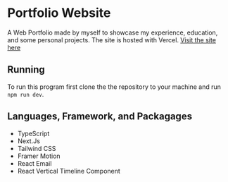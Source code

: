 # Portfolio Website

A Web Portfolio made by myself to showcase my experience, education, and some personal projects.
The site is hosted with Vercel. [Visit the site here](https://evanleong.vercel.app/)

## Running

To run this program first clone the the repository to your machine and run 
`npm run dev`.

## Languages, Framework, and Packagages

- TypeScript 
- Next.Js 
- Tailwind CSS
- Framer Motion
- React Email
- React Vertical Timeline Component

